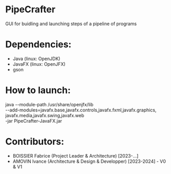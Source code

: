 # PipeCrafter
GUI for buidling and launching steps of a pipeline of programs

# Dependencies:
- Java (linux: OpenJDK)
- JavaFX (linux: OpenJFX)
- gson

# How to launch:

java --module-path /usr/share/openjfx/lib      \
     --add-modules=javafx.base,javafx.controls,javafx.fxml,javafx.graphics,\
javafx.media,javafx.swing,javafx.web           \
     -jar PipeCrafter-JavaFX.jar

# Contributors:
- BOISSIER Fabrice (Project Leader & Architecture) [2023-...]
- AMOVIN Ivance (Architecture & Design & Developper) [2023-2024] - V0 & V1

